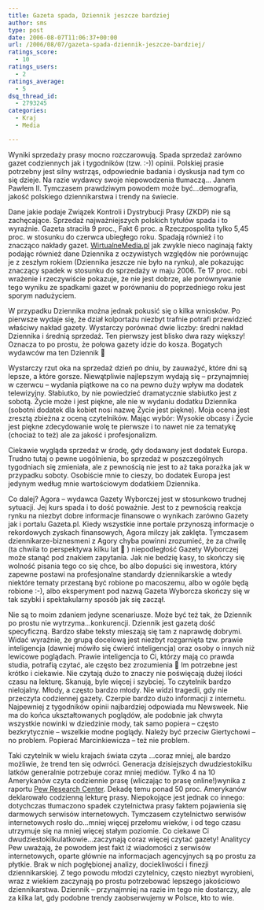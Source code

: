 ```yaml
---
title: Gazeta spada, Dziennik jeszcze bardziej
author: sms
type: post
date: 2006-08-07T11:06:37+00:00
url: /2006/08/07/gazeta-spada-dziennik-jeszcze-bardziej/
ratings_score:
  - 10
ratings_users:
  - 2
ratings_average:
  - 5
dsq_thread_id:
  - 2793245
categories:
  - Kraj
  - Media

---
```

Wyniki sprzedaży prasy mocno rozczarowują. Spada sprzedaż zarówno gazet codziennych jak i tygodników (tzw. :-)) opinii. Polskiej prasie potrzebny jest silny wstrząs, odpowiednie badania i dyskusja nad tym co się dzieje. Na razie wydawcy swoje niepowodzenia tłumaczą&#8230; Janem Pawłem II. Tymczasem prawdziwym powodem może być&#8230;demografia, jakość polskiego dziennikarstwa i trendy na świecie.<!--more-->


  
Dane jakie podaje Związek Kontroli i Dystrybucji Prasy (ZKDP) nie są zachęcające. Sprzedaż najważniejszych polskich tytułów spada i to wyraźnie. Gazeta straciła 9 proc., Fakt 6 proc. a Rzeczpospolita tylko 5,45 proc. w stosunku do czerwca ubiegłego roku. Spadają również i to znacząco nakłady gazet. <a target="_blank" href="http://wirtualnemedia.pl/document.php?id=1477758">WirtualneMedia.pl</a> jak zwykle nieco naginają fakty podając również dane Dziennika z oczywistych względów nie porównując je z zeszłym rokiem (Dziennika jeszcze nie było na rynku), ale pokazując znaczący spadek w stosunku do sprzedaży w maju 2006. Te 17 proc. robi wrażenie i rzeczywiście pokazuje, że nie jest dobrze, ale porównywanie tego wyniku ze spadkami gazet w porównaniu do poprzedniego roku jest sporym nadużyciem.
  
W przypadku Dziennika można jednak pokusić się o kilka wniosków. Po pierwsze wydaje się, że dział kolportażu niezbyt trafnie potrafi przewidzieć właściwy nakład gazety. Wystarczy porównać dwie liczby: średni nakład Dziennika i średnią sprzedaż. Ten pierwszy jest blisko dwa razy większy! Oznacza to po prostu, że połowa gazety idzie do kosza. Bogatych wydawców ma ten Dziennik 🙂
  
Wystarczy rzut oka na sprzedaż dzień po dniu, by zauważyć, które dni są lepsze, a które gorsze. Niewątpliwie najlepszym wydają się &#8211; przynajmniej w czerwcu &#8211; wydania piątkowe na co na pewno duży wpływ ma dodatek telewizyjny. Słabiutko, by nie powiedzieć dramatycznie słabiutko jest z sobotą. Życie może i jest piękne, ale nie w wydaniu dodatku Dziennika (sobotni dodatek dla kobiet nosi nazwę Życie jest piękne). Moja ocena jest zresztą zbieżna z oceną czytelników. Mając wybór: Wysokie obcasy i Życie jest piękne zdecydowanie wolę te pierwsze i to nawet nie za tematykę (chociaż to też) ale za jakość i profesjonalizm.
  
Ciekawie wygląda sprzedaż w środę, gdy dodawany jest dodatek Europa. Trudno tutaj o pewne uogólnienia, bo sprzedaż w poszczególnych tygodniach się zmieniała, ale z pewnością nie jest to aż taka porażka jak w przypadku soboty. Osobiście mnie to cieszy, bo dodatek Europa jest jedynym według mnie wartościowym dodatkiem Dziennika.
  
Co dalej? Agora &#8211; wydawca Gazety Wyborczej jest w stosunkowo trudnej sytuacji. Jej kurs spada i to dość poważnie. Jest to z pewnością reakcja rynku na niezbyt dobre informacje finansowe o wynikach zarówno Gazety jak i portalu Gazeta.pl. Kiedy wszystkie inne portale przynoszą informacje o rekordowych zyskach finansowych, Agora milczy jak zaklęta. Tymczasem dziennikarze-biznesmeni z Agory chyba powinni zrozumieć, że za chwilę (ta chwila to perspektywa kilku lat 🙂 ) niepodległość Gazety Wyborczej może stanąć pod znakiem zapytania. Jak nie bedzię kasy, to skończy się wolność pisania tego co się chce, bo albo dopuści się inwestora, który zapewne postawi na profesjonalne standardy dziennikarskie a wtedy niektóre tematy przestaną być robione po macoszemu, albo w ogóle będą robione :-), albo eksperyment pod nazwą Gazeta Wyborcza skończy się w tak szybki i spektakularny sposób jak się zaczął.
  
Nie są to moim zdaniem jedyne scenariusze. Może być też tak, że Dziennik po prostu nie wytrzyma&#8230;konkurencji. Dziennik jest gazetą dość specyficzną. Bardzo słabe teksty mieszają się tam z naprawdę dobrymi. Widać wyraźnie, że grupą docelową jest niezbyt rozgarnięta tzw. prawie inteligencja (dawniej mówiło się ćwierć inteligencja) oraz osoby o innych niż lewicowe poglądach. Prawie inteligencja to Ci, którzy mają co prawda studia, potrafią czytać, ale często bez zrozumienia 🙂 Im potrzebne jest krótko i ciekawie. Nie czytają dużo to znaczy nie poświęcają dużej ilości czasu na lekturę. Skanują, byle więcej i szybciej. To czytelnik bardzo nielojalny. Młody, a często bardzo młody. Nie widzi tragedii, gdy nie przeczyta codziennej gazety. Czerpie bardzo dużo informacji z internetu. Najpewniej z tygodników opinii najbardziej odpowiada mu Newsweek. Nie ma do końca ukształtowanych poglądów, ale podobnie jak chwyta wszystkie nowinki w dziedzinie mody, tak samo popiera &#8211; często bezkrytycznie &#8211; wszelkie modne poglądy. Należy być przeciw Giertychowi &#8211; no problem. Popierać Marcinkiewicza &#8211; też nie problem.
  
Taki czytelnik w wielu krajach świata czyta &#8230;coraz mniej, ale bardzo możliwie, że trend ten się odwróci. Generacja dzisiejszych dwudziestokilku latków generalnie potrzebuje coraz mniej mediów. Tylko 4 na 10 Amerykanów czyta codziennie prasę (wliczając to prasę online!)wynika z raportu <a target="_blank" href="http://people-press.org/">Pew Research Center</a>. Dekadę temu ponad 50 proc. Amerykanów deklarowało codzienną lekturę prasy. Niepokojące jest jednak co innego: dotychczas tłumaczono spadek czytelnictwa prasy faktem pojawienia się darmowych serwisów internetowych. Tymczasem czytelnictwo serwisów internetowych rosło do&#8230;mniej więcej przełomu wieków, i od tego czasu utrzymuje się na mniej więcej stałym poziomie. Co ciekawe Ci dwudziestokilkulatkowie&#8230;zaczynają coraz więcej czytać gazety! Analitycy Pew uważają, że powodem jest fakt iż wiadomości z serwisów internetowych, oparte głównie na informacjach agencyjnych są po prostu za płytkie. Brak w nich pogłębionej analizy, dociekliwości i finezji dziennikarskiej. Z tego powodu młodzi czytelnicy, często niezbyt wyrobieni, wraz z wiekiem zaczynają po prostu potrzebować lepszego jakościowo dziennikarstwa. Dziennik &#8211; przynajmniej na razie im tego nie dostarczy, ale za kilka lat, gdy podobne trendy zaobserwujemy w Polsce, kto to wie.